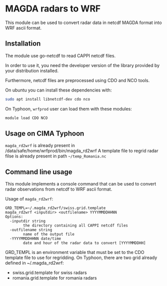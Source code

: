 # MAGDA radars to WRF

This module can be used to convert radar data in netcdf 
MAGDA format into WRF ascii format.

## Installation

The module use go-netcdf to read CAPPI netcdf files.

In order to use it, you need the developer version of the
library provided by your distribution installed.

Furthermore, netcdf files are preprocessed using CDO and NCO tools.

On ubuntu you can install these dependencies with:

```bash
sudo apt install libnetcdf-dev cdo nco
```

On Typhoon, `wrfprod` user can load them with these modules:

```bash
module load CDO NCO
```

## Usage on CIMA Typhoon

`magda_rd2wrf` is already present in /data/safe/home/wrfprod/bin/magda_rd2wrf
A template file to regrid radar filse is already present in path `~/temp_Romania.nc`

## Command line usage

This module implements a console command
that can be used to convert radar observations from
netcdf to WRF ascii format.

Usage of `magda_rd2wrf`:

```
GRD_TEMPL=~/.magda_rd2wrf/swiss.grid.template
magda_rd2wrf <inputdir> <outfilename> YYYYMMDDHHNN
Options:
  -inputdir string
        the directory containing all CAPPI netcdf files
  -outfilename string
        name of the output file
  -YYYYMMDDHHNN date/time
        date and hour of the radar data to convert [YYYYMMDDHH]
```

GRD_TEMPL is an environment variable that must be set to the CDO template file to use for regridding. 
On Typhoon, there are two grid already defined in ~/.magda_rd2wrf:

* swiss.grid.template for swiss radars
* romania.grid.template for romania radars